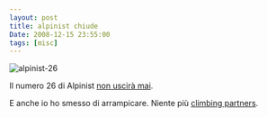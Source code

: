 ```yaml
---
layout: post
title: alpinist chiude
Date: 2008-12-15 23:55:00
tags: [misc]
---
```

 

![alpinist-26](http://aadm.files.wordpress.com/2008/12/alpinist-26.jpg)  
  
Il numero 26 di Alpinist [non uscirà mai](http://web.archive.org/web/20090123034541/http://www.alpinist.com/doc/web08f/wfeature-last-one). 
  
E anche io ho smesso di arrampicare. Niente più [climbing partners](http://aadm.github.com/2007-03-16-version-10-climbing-partner.html).  


